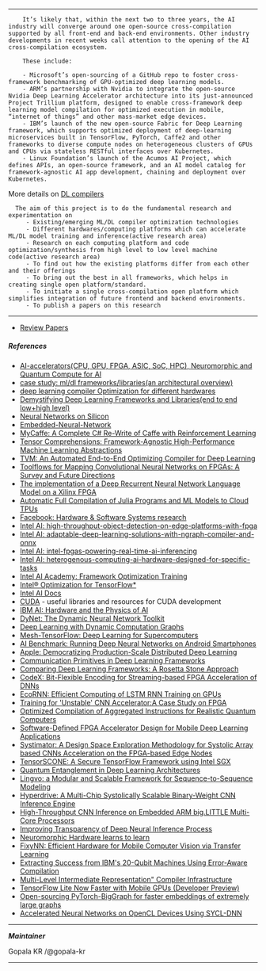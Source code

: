

---------

        It’s likely that, within the next two to three years, the AI industry will converge around one open-source cross-compilation supported by all front-end and back-end environments. Other industry developments in recent weeks call attention to the opening of the AI cross-compilation ecosystem.

        These include:

        - Microsoft’s open-sourcing of a GitHub repo to foster cross-framework benchmarking of GPU-optimized deep learning models.
        - ARM’s partnership with Nvidia to integrate the open-source Nvidia Deep Learning Accelerator architecture into its just-announced Project Trillium platform, designed to enable cross-framework deep learning model compilation for optimized execution in mobile, “internet of things” and other mass-market edge devices.
        - IBM’s launch of the new open-source Fabric for Deep Learning framework, which supports optimized deployment of deep-learning microservices built in TensorFlow, PyTorch, Caffe2 and other frameworks to diverse compute nodes on heterogeneous clusters of GPUs and CPUs via stateless RESTful interfaces over Kubernetes.
        - Linux Foundation’s launch of the Acumos AI Project, which defines APIs, an open-source framework, and an AI model catalog for framework-agnostic AI app development, chaining and deployment over Kubernetes.


 More details on [DL compilers](https://github.com/gopala-kr/a-week-in-wild-ai/tree/master/12-ai-hardware-compilers)


      The aim of this project is to do the fundamental research and experimentation on
         - Existing/emerging ML/DL compiler optimization technologies 
         - Different hardwares/computing platforms which can accelerate ML/DL model training and inference(active research area)
         - Research on each computing platform and code optimization/synthesis from high level to low level machine code(active research area)
         - To find out how the existing platforms differ from each other and their offerings
         - To bring out the best in all frameworks, which helps in creating single open platform/standard.
         - To initiate a single cross-compilation open platform which simplifies integration of future frontend and backend environments.
         - To publish a papers on this research
         
------------------


- [Review Papers](https://github.com/gopala-kr/DL-on-Silicon/blob/master/review_papers.md)

        

##### References

- [AI-accelerators(CPU, GPU, FPGA, ASIC, SoC, HPC), Neuromorphic and Quantum Compute for AI](https://github.com/gopala-kr/a-week-in-wild-ai/tree/master/01-ai-accelerators)
- [case study: ml/dl frameworks/libraries(an architectural overview)](https://github.com/gopala-kr/10-weeks/tree/master/Projects-Blogs/06-ml-dl-frameworks)
- [deep learning compiler Optimization for different hardwares](https://github.com/gopala-kr/a-week-in-wild-ai/tree/master/12-ai-hardware-compilers)
- [Demystifying Deep Learning Frameworks and Libraries(end to end low+high level)](https://github.com/gopala-kr/a-week-in-wild-ai/tree/master/14-demystifying-dl-frameworks-and-libraries)
- [Neural Networks on Silicon](https://github.com/fengbintu/Neural-Networks-on-Silicon)
- [Embedded-Neural-Network](https://github.com/ZhishengWang/Embedded-Neural-Network)
- [MyCaffe: A Complete C# Re-Write of Caffe with Reinforcement Learning](https://arxiv.org/ftp/arxiv/papers/1810/1810.02272.pdf)
- [Tensor Comprehensions: Framework-Agnostic High-Performance Machine Learning Abstractions](https://arxiv.org/abs/1802.04730)
- [TVM: An Automated End-to-End Optimizing Compiler for Deep Learning](https://arxiv.org/abs/1802.04799)
- [Toolflows for Mapping Convolutional Neural Networks on FPGAs:
A Survey and Future Directions](https://arxiv.org/pdf/1803.05900v1.pdf)
- [The implementation of a Deep Recurrent Neural
Network Language Model on a Xilinx FPGA](https://arxiv.org/ftp/arxiv/papers/1710/1710.10296.pdf)
- [Automatic Full Compilation of Julia Programs and ML Models to Cloud TPUs](https://arxiv.org/pdf/1810.09868v1.pdf)
- [Facebook: Hardware & Software Systems research](https://research.fb.com/announcing-the-winners-of-the-facebook-hardware-software-systems-research-awards/)
- [Intel AI: high-throughput-object-detection-on-edge-platforms-with-fpga](https://ai.intel.com/high-throughput-object-detection-on-edge-platforms-with-fpga/)
- [Intel AI: adaptable-deep-learning-solutions-with-ngraph-compiler-and-onnx](https://ai.intel.com/adaptable-deep-learning-solutions-with-ngraph-compiler-and-onnx/)
- [Intel AI: intel-fpgas-powering-real-time-ai-inferencing](https://ai.intel.com/intel-fpgas-powering-real-time-ai-inferencing/)
- [Intel AI: heterogenous-computing-ai-hardware-designed-for-specific-tasks ](https://ai.intel.com/heterogenous-computing-ai-hardware-designed-for-specific-tasks/)
- [Intel AI Academy: Framework Optimization Training](https://software.intel.com/en-us/ai-academy/frameworks)
- [Intel® Optimization for TensorFlow*](https://software.intel.com/en-us/videos/introduction-to-intel-optimization-for-tensorflow)
- [Intel AI Docs](https://ai.intel.com/docs/) 
- [CUDA](https://github.com/Erkaman/Awesome-CUDA) - useful libraries and resources for CUDA development
- [IBM AI: Hardware and the Physics of AI](https://www.research.ibm.com/artificial-intelligence/physics-of-ai/)
- [DyNet: The Dynamic Neural Network Toolkit](https://arxiv.org/pdf/1701.03980.pdf)
- [Deep Learning with Dynamic Computation Graphs](https://arxiv.org/pdf/1702.02181.pdf)
- [Mesh-TensorFlow: Deep Learning for Supercomputers](https://arxiv.org/pdf/1811.02084v1.pdf)
- [AI Benchmark: Running Deep Neural Networks
on Android Smartphones](https://arxiv.org/pdf/1810.01109v1.pdf)
- [Apple: Democratizing Production-Scale Distributed Deep Learning](https://arxiv.org/pdf/1811.00143v1.pdf)
- [Communication Primitives in Deep Learning Frameworks](https://medium.com/south-park-commons/communication-primitives-in-deep-learning-frameworks-7faefb2f3f63)
- [Comparing Deep Learning Frameworks: A Rosetta Stone Approach](https://blogs.technet.microsoft.com/machinelearning/2018/03/14/comparing-deep-learning-frameworks-a-rosetta-stone-approach/)
- [CodeX: Bit-Flexible Encoding for Streaming-based FPGA Acceleration of DNNs](https://arxiv.org/abs/1901.05582v1)
- [EcoRNN: Efficient Computing of LSTM RNN Training on GPUs](https://arxiv.org/abs/1805.08899v4)
- [Training for 'Unstable' CNN Accelerator:A Case Study on FPGA](https://arxiv.org/abs/1812.01689v1)
- [Optimized Compilation of Aggregated Instructions for Realistic Quantum Computers](https://arxiv.org/abs/1902.01474v1)
- [Software-Defined FPGA Accelerator Design for Mobile Deep Learning Applications](https://arxiv.org/abs/1902.03192v1)
- [Systimator: A Design Space Exploration Methodology for Systolic Array based CNNs Acceleration on the FPGA-based Edge Nodes](https://arxiv.org/abs/1901.04986v2)
- [TensorSCONE: A Secure TensorFlow Framework using Intel SGX](https://arxiv.org/abs/1902.04413v1)
- [Quantum Entanglement in Deep Learning Architectures](https://arxiv.org/abs/1803.09780v3)
- [Lingvo: a Modular and Scalable Framework for Sequence-to-Sequence Modeling](https://arxiv.org/abs/1902.08295v1)
- [Hyperdrive: A Multi-Chip Systolically Scalable Binary-Weight CNN Inference Engine](https://arxiv.org/abs/1804.00623v3)
- [High-Throughput CNN Inference on Embedded ARM big.LITTLE Multi-Core Processors](https://arxiv.org/abs/1903.05898v1)
- [Improving Transparency of Deep Neural Inference Process](https://arxiv.org/abs/1903.05501v1)
- [Neuromorphic Hardware learns to learn](https://arxiv.org/abs/1903.06493v1)
- [FixyNN: Efficient Hardware for Mobile Computer Vision via Transfer Learning](https://arxiv.org/abs/1902.11128v1)
- [Extracting Success from IBM's 20-Qubit Machines Using Error-Aware Compilation](https://arxiv.org/abs/1903.10963v1)
- [Multi-Level Intermediate Representation" Compiler Infrastructure](https://github.com/tensorflow/mlir)
- [TensorFlow Lite Now Faster with Mobile GPUs (Developer Preview)](https://medium.com/tensorflow/tensorflow-lite-now-faster-with-mobile-gpus-developer-preview-e15797e6dee7)
- [Open-sourcing PyTorch-BigGraph for faster embeddings of extremely large graphs](https://ai.facebook.com/blog/open-sourcing-pytorch-biggraph-for-faster-embeddings-of-extremely-large-graphs/)
- [Accelerated Neural Networks on OpenCL Devices Using SYCL-DNN](https://arxiv.org/abs/1904.04174v1)

------------


_**Maintainer**_

Gopala KR /@gopala-kr

------------

